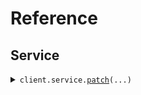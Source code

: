 # Reference
## Service
<details><summary><code>client.service.<a href="src/seed/service/client.py">patch</a>(...)</code></summary>
<dl>
<dd>

#### 🔌 Usage

<dl>
<dd>

<dl>
<dd>

```python
from seed import SeedContentTypes
client = SeedContentTypes(base_url="https://yourhost.com/path/to/api", )
client.service.patch(application='application', require_auth=True, )

```
</dd>
</dl>
</dd>
</dl>

#### ⚙️ Parameters

<dl>
<dd>

<dl>
<dd>

**application:** `typing.Optional[str]` 
    
</dd>
</dl>

<dl>
<dd>

**require_auth:** `typing.Optional[bool]` 
    
</dd>
</dl>

<dl>
<dd>

**request_options:** `typing.Optional[RequestOptions]` — Request-specific configuration.
    
</dd>
</dl>
</dd>
</dl>


</dd>
</dl>
</details>

